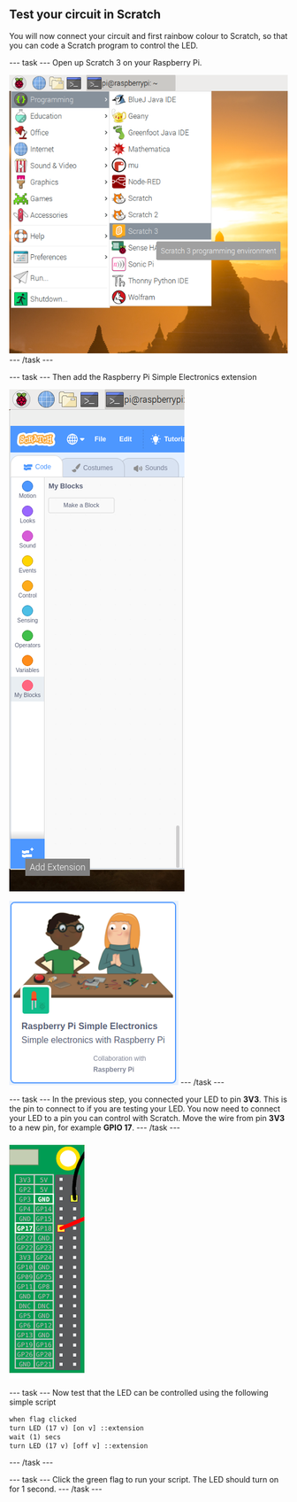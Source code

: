 ## Test your circuit in Scratch

You will now connect your circuit and first rainbow colour to Scratch, so that you can code a Scratch program to control the LED.

--- task ---
Open up Scratch 3 on your Raspberry Pi.

![open-scratch](images/open-scratch.png)
--- /task ---

--- task ---
Then add the Raspberry Pi Simple Electronics extension

![add-extension](images/add-extension.png)

![simple-electronics](images/simple-electronics.png)
--- /task ---

--- task ---
In the previous step, you connected your LED to pin **3V3**. This is the pin to connect to if you are testing your LED. You now need to connect your LED to a pin you can control with Scratch. Move the wire from pin **3V3** to a new pin, for example **GPIO 17**.
--- /task ---

![Move Pin](images/movepin.png)

--- task ---
Now test that the LED can be controlled using the following simple script

```blocks3
when flag clicked
turn LED (17 v) [on v] ::extension
wait (1) secs
turn LED (17 v) [off v] ::extension
```
--- /task ---

--- task ---
Click the green flag to run your script. The LED should turn on for 1 second.
--- /task ---
